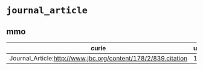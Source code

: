 # `journal_article`

## mmo

| curie                                                         |   usages | nodes                                                     |
|---------------------------------------------------------------|----------|-----------------------------------------------------------|
| Journal_Article:http://www.jbc.org/content/178/2/839.citation |        1 | [MMO:0000635](http://purl.obolibrary.org/obo/MMO_0000635) |

